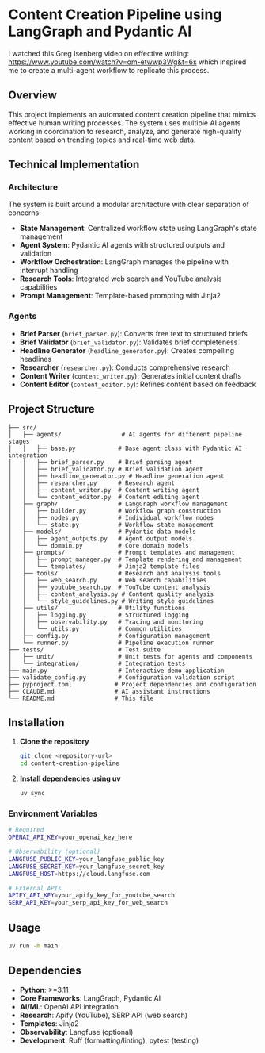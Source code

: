 # Content Creation Pipeline using LangGraph and Pydantic AI

I watched this Greg Isenberg video on effective writing: https://www.youtube.com/watch?v=om-etwwp3Wg&t=6s which inspired me to create a multi-agent workflow to replicate this process.

## Overview

This project implements an automated content creation pipeline that mimics effective human writing processes. The system uses multiple AI agents working in coordination to research, analyze, and generate high-quality content based on trending topics and real-time web data.


## Technical Implementation

### Architecture

The system is built around a modular architecture with clear separation of concerns:

- **State Management**: Centralized workflow state using LangGraph's state management
- **Agent System**: Pydantic AI agents with structured outputs and validation
- **Workflow Orchestration**: LangGraph manages the pipeline with interrupt handling
- **Research Tools**: Integrated web search and YouTube analysis capabilities
- **Prompt Management**: Template-based prompting with Jinja2


### Agents

- **Brief Parser** (`brief_parser.py`): Converts free text to structured briefs
- **Brief Validator** (`brief_validator.py`): Validates brief completeness
- **Headline Generator** (`headline_generator.py`): Creates compelling headlines
- **Researcher** (`researcher.py`): Conducts comprehensive research
- **Content Writer** (`content_writer.py`): Generates initial content drafts
- **Content Editor** (`content_editor.py`): Refines content based on feedback

## Project Structure

```
├── src/
│   ├── agents/                 # AI agents for different pipeline stages
│   │   ├── base.py            # Base agent class with Pydantic AI integration
│   │   ├── brief_parser.py    # Brief parsing agent
│   │   ├── brief_validator.py # Brief validation agent
│   │   ├── headline_generator.py # Headline generation agent
│   │   ├── researcher.py      # Research agent
│   │   ├── content_writer.py  # Content writing agent
│   │   └── content_editor.py  # Content editing agent
│   ├── graph/                 # LangGraph workflow management
│   │   ├── builder.py         # Workflow graph construction
│   │   ├── nodes.py           # Individual workflow nodes
│   │   └── state.py           # Workflow state management
│   ├── models/                # Pydantic data models
│   │   ├── agent_outputs.py   # Agent output models
│   │   └── domain.py          # Core domain models
│   ├── prompts/               # Prompt templates and management
│   │   ├── prompt_manager.py  # Template rendering and management
│   │   └── templates/         # Jinja2 template files
│   ├── tools/                 # Research and analysis tools
│   │   ├── web_search.py      # Web search capabilities
│   │   ├── youtube_search.py  # YouTube content analysis
│   │   ├── content_analysis.py # Content quality analysis
│   │   └── style_guidelines.py # Writing style guidelines
│   ├── utils/                 # Utility functions
│   │   ├── logging.py         # Structured logging
│   │   ├── observability.py   # Tracing and monitoring
│   │   └── utils.py           # Common utilities
│   ├── config.py              # Configuration management
│   └── runner.py              # Pipeline execution runner
├── tests/                     # Test suite
│   ├── unit/                  # Unit tests for agents and components
│   └── integration/           # Integration tests
├── main.py                    # Interactive demo application
├── validate_config.py         # Configuration validation script
├── pyproject.toml            # Project dependencies and configuration
├── CLAUDE.md                 # AI assistant instructions
└── README.md                 # This file
```

## Installation

1. **Clone the repository**
   ```bash
   git clone <repository-url>
   cd content-creation-pipeline
   ```

2. **Install dependencies using uv**
   ```bash
   uv sync
   ```

### Environment Variables

```bash
# Required
OPENAI_API_KEY=your_openai_key_here

# Observability (optional)
LANGFUSE_PUBLIC_KEY=your_langfuse_public_key
LANGFUSE_SECRET_KEY=your_langfuse_secret_key  
LANGFUSE_HOST=https://cloud.langfuse.com

# External APIs
APIFY_API_KEY=your_apify_key_for_youtube_search
SERP_API_KEY=your_serp_api_key_for_web_search
```

## Usage

```bash
uv run -m main
```

## Dependencies

- **Python**: >=3.11
- **Core Frameworks**: LangGraph, Pydantic AI
- **AI/ML**: OpenAI API integration
- **Research**: Apify (YouTube), SERP API (web search)
- **Templates**: Jinja2
- **Observability**: Langfuse (optional)
- **Development**: Ruff (formatting/linting), pytest (testing)